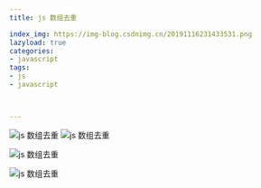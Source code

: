 ```yaml
---
title: js 数组去重

index_img: https://img-blog.csdnimg.cn/20191116231433531.png
lazyload: true
categories:
- javascript
tags:
- js
- javascript



---
```












![js 数组去重](https://img-blog.csdnimg.cn/20191116231433531.png)
![js 数组去重](https://img-blog.csdnimg.cn/20191116231516831.png)

![js 数组去重](https://img-blog.csdnimg.cn/20191116231620641.png)

![js 数组去重](https://img-blog.csdnimg.cn/20191116231707170.png)

